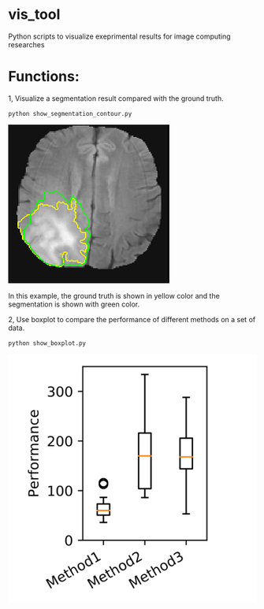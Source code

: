 # vis_tool
Python scripts to visualize exeprimental results for image computing researches

# Functions:
1, Visualize a segmentation result compared with the ground truth. 
```bash 
python show_segmentation_contour.py
```

![A segmentation result](./data/contour.png)

In this example, the ground truth is shown in yellow color and the segmentation is shown with green color.




2, Use boxplot to compare the performance of different methods on a set of data.
```bash 
python show_boxplot.py
```
![A boxplot result](./data/performance_boxplot.png)
